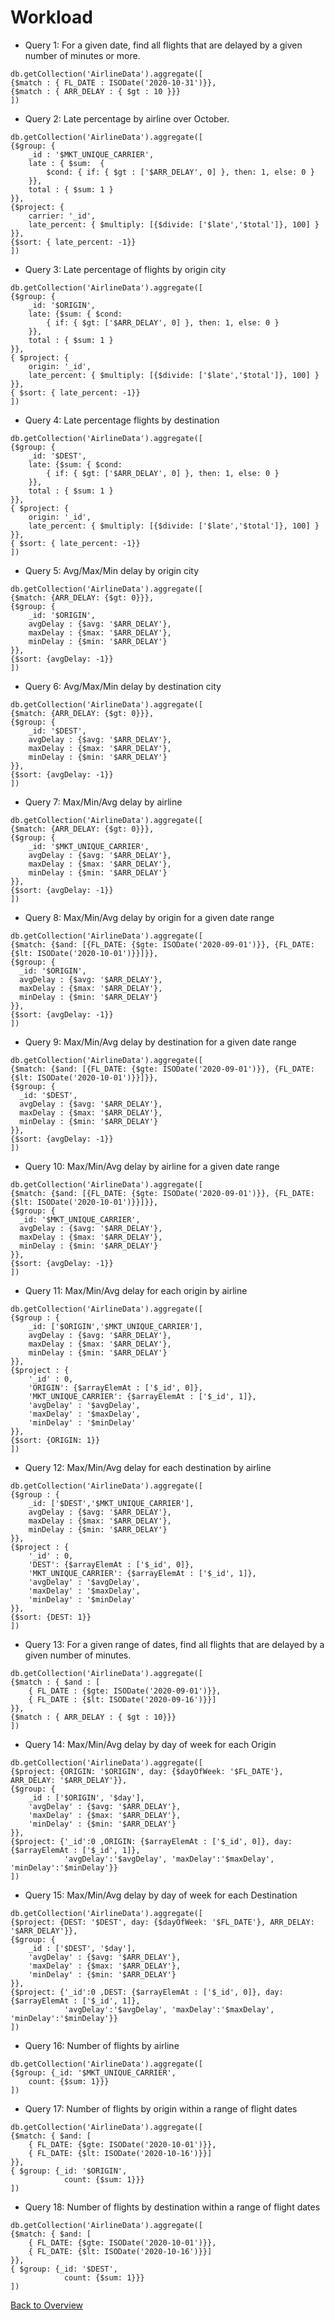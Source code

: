  # Workload 

- Query 1: For a given date, find all flights that are delayed by a given number of minutes or more. 
```
db.getCollection('AirlineData').aggregate([
{$match : { FL_DATE : ISODate('2020-10-31')}},
{$match : { ARR_DELAY : { $gt : 10 }}}
])
```

- Query 2: Late percentage by airline over October. 
```
db.getCollection('AirlineData').aggregate([
{$group: {
    _id : '$MKT_UNIQUE_CARRIER',
    late : { $sum:  { 
        $cond: { if: { $gt : ['$ARR_DELAY', 0] }, then: 1, else: 0 }
    }},
    total : { $sum: 1 }
}},
{$project: {
    carrier: '_id',
    late_percent: { $multiply: [{$divide: ['$late','$total']}, 100] }
}},
{$sort: { late_percent: -1}}
])
```

- Query 3: Late percentage of flights by origin city
```
db.getCollection('AirlineData').aggregate([
{$group: {
    _id: '$ORIGIN',
    late: {$sum: { $cond: 
        { if: { $gt: ['$ARR_DELAY', 0] }, then: 1, else: 0 }
    }},
    total : { $sum: 1 }
}},
{ $project: { 
    origin: '_id',
    late_percent: { $multiply: [{$divide: ['$late','$total']}, 100] }
}},
{ $sort: { late_percent: -1}}
])
```

- Query 4: Late percentage flights by destination
```
db.getCollection('AirlineData').aggregate([
{$group: {
    _id: '$DEST',
    late: {$sum: { $cond: 
        { if: { $gt: ['$ARR_DELAY', 0] }, then: 1, else: 0 }
    }},
    total : { $sum: 1 }
}},
{ $project: { 
    origin: '_id',
    late_percent: { $multiply: [{$divide: ['$late','$total']}, 100] }
}},
{ $sort: { late_percent: -1}}
])
```

- Query 5: Avg/Max/Min delay by origin city
```
db.getCollection('AirlineData').aggregate([
{$match: {ARR_DELAY: {$gt: 0}}},
{$group: {
    _id: '$ORIGIN',
    avgDelay : {$avg: '$ARR_DELAY'},
    maxDelay : {$max: '$ARR_DELAY'},
    minDelay : {$min: '$ARR_DELAY'}
}},
{$sort: {avgDelay: -1}}
])
```

- Query 6: Avg/Max/Min delay by destination city

```
db.getCollection('AirlineData').aggregate([
{$match: {ARR_DELAY: {$gt: 0}}},
{$group: {
    _id: '$DEST',
    avgDelay : {$avg: '$ARR_DELAY'},
    maxDelay : {$max: '$ARR_DELAY'},
    minDelay : {$min: '$ARR_DELAY'}
}},
{$sort: {avgDelay: -1}}
])
```

- Query 7: Max/Min/Avg delay by airline

```
db.getCollection('AirlineData').aggregate([
{$match: {ARR_DELAY: {$gt: 0}}},
{$group: {
    _id: '$MKT_UNIQUE_CARRIER',
    avgDelay : {$avg: '$ARR_DELAY'},
    maxDelay : {$max: '$ARR_DELAY'},
    minDelay : {$min: '$ARR_DELAY'}
}},
{$sort: {avgDelay: -1}}
])
```

- Query 8: Max/Min/Avg delay by origin for a given date range
```
db.getCollection('AirlineData').aggregate([
{$match: {$and: [{FL_DATE: {$gte: ISODate('2020-09-01')}}, {FL_DATE: {$lt: ISODate('2020-10-01')}}]}},
{$group: {
  _id: '$ORIGIN',
  avgDelay : {$avg: '$ARR_DELAY'},
  maxDelay : {$max: '$ARR_DELAY'},
  minDelay : {$min: '$ARR_DELAY'}
}},
{$sort: {avgDelay: -1}}
])
```

- Query 9: Max/Min/Avg delay by destination for a given date range
```
db.getCollection('AirlineData').aggregate([
{$match: {$and: [{FL_DATE: {$gte: ISODate('2020-09-01')}}, {FL_DATE: {$lt: ISODate('2020-10-01')}}]}},
{$group: {
  _id: '$DEST',
  avgDelay : {$avg: '$ARR_DELAY'},
  maxDelay : {$max: '$ARR_DELAY'},
  minDelay : {$min: '$ARR_DELAY'}
}},
{$sort: {avgDelay: -1}}
])
```

- Query 10: Max/Min/Avg delay by airline for a given date range
```
db.getCollection('AirlineData').aggregate([
{$match: {$and: [{FL_DATE: {$gte: ISODate('2020-09-01')}}, {FL_DATE: {$lt: ISODate('2020-10-01')}}]}},
{$group: {
  _id: '$MKT_UNIQUE_CARRIER',
  avgDelay : {$avg: '$ARR_DELAY'},
  maxDelay : {$max: '$ARR_DELAY'},
  minDelay : {$min: '$ARR_DELAY'}
}},
{$sort: {avgDelay: -1}}
])
```

- Query 11: Max/Min/Avg delay for each origin by airline
```
db.getCollection('AirlineData').aggregate([
{$group : {
    _id: ['$ORIGIN','$MKT_UNIQUE_CARRIER'],
    avgDelay : {$avg: '$ARR_DELAY'},
    maxDelay : {$max: '$ARR_DELAY'},
    minDelay : {$min: '$ARR_DELAY'}  
}},
{$project : {
    '_id' : 0,
    'ORIGIN': {$arrayElemAt : ['$_id', 0]}, 
    'MKT_UNIQUE_CARRIER': {$arrayElemAt : ['$_id', 1]}, 
    'avgDelay' : '$avgDelay',
    'maxDelay' : '$maxDelay',
    'minDelay' : '$minDelay'
}},
{$sort: {ORIGIN: 1}}    
])
```

- Query 12: Max/Min/Avg delay for each destination by airline
```
db.getCollection('AirlineData').aggregate([
{$group : {
    _id: ['$DEST','$MKT_UNIQUE_CARRIER'],
    avgDelay : {$avg: '$ARR_DELAY'},
    maxDelay : {$max: '$ARR_DELAY'},
    minDelay : {$min: '$ARR_DELAY'}  
}},
{$project : {
    '_id' : 0,
    'DEST': {$arrayElemAt : ['$_id', 0]}, 
    'MKT_UNIQUE_CARRIER': {$arrayElemAt : ['$_id', 1]}, 
    'avgDelay' : '$avgDelay',
    'maxDelay' : '$maxDelay',
    'minDelay' : '$minDelay'
}},
{$sort: {DEST: 1}}    
])
```

- Query 13: For a given range of dates, find all flights that are delayed by a given number of minutes. 
```
db.getCollection('AirlineData').aggregate([
{$match : { $and : [
    { FL_DATE : {$gte: ISODate('2020-09-01')}},
    { FL_DATE : {$lt: ISODate('2020-09-16')}}]
}},
{$match : { ARR_DELAY : { $gt : 10}}}
])
```

- Query 14: Max/Min/Avg delay by day of week for each Origin


```
db.getCollection('AirlineData').aggregate([
{$project: {ORIGIN: '$ORIGIN', day: {$dayOfWeek: '$FL_DATE'}, ARR_DELAY: '$ARR_DELAY'}},
{$group: {
    _id : ['$ORIGIN', '$day'],
    'avgDelay' : {$avg: '$ARR_DELAY'},
    'maxDelay' : {$max: '$ARR_DELAY'},
    'minDelay' : {$min: '$ARR_DELAY'}
}},
{$project: {'_id':0 ,ORIGIN: {$arrayElemAt : ['$_id', 0]}, day: {$arrayElemAt : ['$_id', 1]},
            'avgDelay':'$avgDelay', 'maxDelay':'$maxDelay', 'minDelay':'$minDelay'}}
])
```


- Query 15:  Max/Min/Avg delay by day of week for each Destination

```
db.getCollection('AirlineData').aggregate([
{$project: {DEST: '$DEST', day: {$dayOfWeek: '$FL_DATE'}, ARR_DELAY: '$ARR_DELAY'}},
{$group: {
    _id : ['$DEST', '$day'],
    'avgDelay' : {$avg: '$ARR_DELAY'},
    'maxDelay' : {$max: '$ARR_DELAY'},
    'minDelay' : {$min: '$ARR_DELAY'}
}},
{$project: {'_id':0 ,DEST: {$arrayElemAt : ['$_id', 0]}, day: {$arrayElemAt : ['$_id', 1]},
            'avgDelay':'$avgDelay', 'maxDelay':'$maxDelay', 'minDelay':'$minDelay'}}
])
```

- Query 16: Number of flights by airline
```
db.getCollection('AirlineData').aggregate([
{$group: {_id: '$MKT_UNIQUE_CARRIER',
    count: {$sum: 1}}}
])
```

- Query 17: Number of flights by origin within a range of flight dates
```
db.getCollection('AirlineData').aggregate([
{$match: { $and: [
    { FL_DATE: {$gte: ISODate('2020-10-01')}}, 
    { FL_DATE: {$lt: ISODate('2020-10-16')}}]
}},
{ $group: {_id: '$ORIGIN',
            count: {$sum: 1}}}
])
```


- Query 18: Number of flights by destination within a range of flight dates 
```
db.getCollection('AirlineData').aggregate([
{$match: { $and: [
    { FL_DATE: {$gte: ISODate('2020-10-01')}}, 
    { FL_DATE: {$lt: ISODate('2020-10-16')}}]
}},
{ $group: {_id: '$DEST',
            count: {$sum: 1}}}
])
```

[Back to Overview](index.md)
